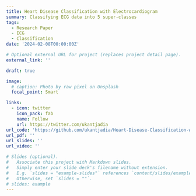 ```yaml
---
title: Heart Disease Classification with Electrocardiogram
summary: Classifying ECG data into 5 super-classes 
tags:
  - Research Paper
  - ECG
  - Classification
date: '2024-02-08T00:00:00Z'

# Optional external URL for project (replaces project detail page).
external_link: ''

draft: true

image:
  # caption: Photo by raw pixel on Unsplash
  focal_point: Smart

links:
  - icon: twitter
    icon_pack: fab
    name: Follow
    url: https://twitter.com/ukantjadia
url_code: 'https://github.com/ukantjadia/Heart-Disease-Classification-with-Electrocardiogram'
url_pdf: ''
url_slides: ''
url_video: ''

# Slides (optional).
#   Associate this project with Markdown slides.
#   Simply enter your slide deck's filename without extension.
#   E.g. `slides = "example-slides"` references `content/slides/example-slides.md`.
#   Otherwise, set `slides = ""`.
# slides: example
---
```

